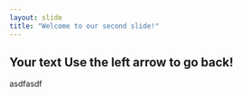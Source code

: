 ```yaml
---
layout: slide
title: "Welcome to our second slide!"
---
```

Your text
Use the left arrow to go back!
---
asdfasdf
